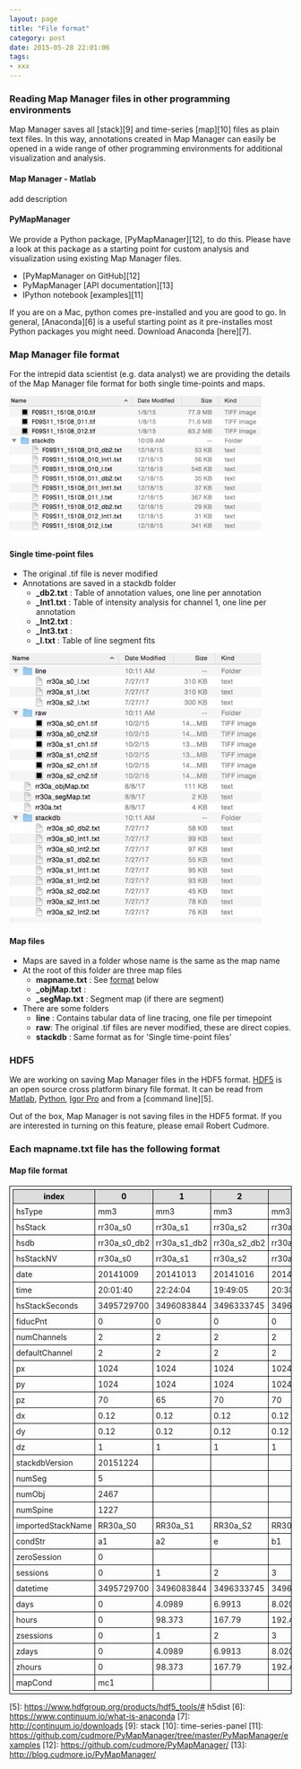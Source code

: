 ```yaml
---
layout: page
title: "File format"
category: post
date: 2015-05-28 22:01:06
tags:
- xxx
---
```


<style>
table{
    padding: 5px;
    border:1px solid #000000;
}

th{
    border:1px solid #000000;
    background-color: #dddddd;
    color: black;
}

td{
    border:1px solid #000000;
    padding: 5px;
}
</style>

### Reading Map Manager files in other programming environments

Map Manager saves all [stack][9] and time-series [map][10] files as plain text files. In this way, annotations created in Map Manager can easily be opened in a wide range of other programming environments for additional visualization and analysis.

#### Map Manager - Matlab

add description

#### PyMapManager

We provide a Python package, [PyMapManager][12], to do this. Please have a look at this package as a starting point for custom analysis and visualization using existing Map Manager files.

 - [PyMapManager on GitHub][12]
 - PyMapManager [API documentation][13]
 - IPython notebook [examples][11]

If you are on a Mac, python comes pre-installed and you are good to go. In general, [Anaconda][6] is a useful starting point as it pre-installes most Python packages you might need. Download Anaconda [here][7].

### Map Manager file format

For the intrepid data scientist (e.g. data analyst) we are providing the details of the Map Manager file format for both single time-points and maps.

<IMG class="img-float-right" SRC="images/mm3/file-format/stack-hard-drive.png" WIDTH="450">

#### Single time-point files
 - The original .tif file is never modified
 - Annotations are saved in a stackdb folder
    - **_db2.txt** : Table of annotation values, one line per annotation
    - **_Int1.txt** : Table of intensity analysis for channel 1, one line per annotation
    - **_Int2.txt** : 
    - **_Int3.txt** : 
    - **_l.txt** : Table of line segment fits
    
<div class="print-page-break"></div>

<IMG class="img-float-right" SRC="images/mm3/file-format/map-hard-drive.png" WIDTH="450">

#### Map files

 - Maps are saved in a folder whose name is the same as the map name
 - At the root of this folder are three map files
    - **mapname.txt** : See [format](#map_file) below
    - **_objMap.txt** : 
    - **_segMap.txt** : Segment map (if there are segment)
 - There are some folders
    - **line** : Contains tabular data of line tracing, one file per timepoint
    - **raw**: The original .tif files are never modified, these are direct copies.
    - **stackdb** : Same format as for 'Single time-point files'

<div class="print-page-break"></div>

### HDF5

We are working on saving Map Manager files in the HDF5 format. [HDF5][1] is an open source cross platform binary file format. It can be read from [Matlab][2], [Python][3], [Igor Pro][4] and from a [command line][5].

Out of the box, Map Manager is not saving files in the HDF5 format. If you are interested in turning on this feature, please email Robert Cudmore.


### Each mapname.txt file has the following format

#### <a id="map_file"></a>Map file format

| index             | 0            | 1            | 2            | 3            | 4            | 5            | 6            | 7            | 8            |
|-------------------|--------------|--------------|--------------|--------------|--------------|--------------|--------------|--------------|--------------|
| hsType            | mm3          | mm3          | mm3          | mm3          | mm3          | mm3          | mm3          | mm3          | mm3          |
| hsStack           | rr30a_s0     | rr30a_s1     | rr30a_s2     | rr30a_s3     | rr30a_s4     | rr30a_s5     | rr30a_s6     | rr30a_s7     | rr30a_s8     |
| hsdb              | rr30a_s0_db2 | rr30a_s1_db2 | rr30a_s2_db2 | rr30a_s3_db2 | rr30a_s4_db2 | rr30a_s5_db2 | rr30a_s6_db2 | rr30a_s7_db2 | rr30a_s8_db2 |
| hsStackNV         | rr30a_s0     | rr30a_s1     | rr30a_s2     | rr30a_s3     | rr30a_s4     | rr30a_s5     | rr30a_s6     | rr30a_s7     | rr30a_s8     |
| date              | 20141009     | 20141013     | 20141016     | 20141017     | 20141018     | 20141020     | 20141021     | 20141022     | 20141029     |
| time              | 20:01:40     | 22:24:04     | 19:49:05     | 20:30:39     | 16:18:59     | 19:25:41     | 18:36:19     | 19:47:00     | 19:05:27     |
| hsStackSeconds    | 3495729700   | 3496083844   | 3496333745   | 3496422639   | 3496493939   | 3496677941   | 3496761379   | 3496852020   | 3497454327   |
| fiducPnt          | 0            | 0            | 0            | 0            | 0            | 0            | 0            | 0            | 0            |
| numChannels       | 2            | 2            | 2            | 2            | 2            | 2            | 2            | 2            | 2            |
| defaultChannel    | 2            | 2            | 2            | 2            | 2            | 2            | 2            | 2            | 2            |
| px                | 1024         | 1024         | 1024         | 1024         | 1024         | 1024         | 1024         | 1024         | 1024         |
| py                | 1024         | 1024         | 1024         | 1024         | 1024         | 1024         | 1024         | 1024         | 1024         |
| pz                | 70           | 65           | 70           | 70           | 70           | 80           | 70           | 80           | 70           |
| dx                | 0.12         | 0.12         | 0.12         | 0.12         | 0.12         | 0.12         | 0.12         | 0.12         | 0.12         |
| dy                | 0.12         | 0.12         | 0.12         | 0.12         | 0.12         | 0.12         | 0.12         | 0.12         | 0.12         |
| dz                | 1            | 1            | 1            | 1            | 1            | 1            | 1            | 1            | 1            |
| stackdbVersion    | 20151224     |              |              |              |              |              |              |              |              |
| numSeg            | 5            |              |              |              |              |              |              |              |              |
| numObj            | 2467         |              |              |              |              |              |              |              |              |
| numSpine          | 1227         |              |              |              |              |              |              |              |              |
| importedStackName | RR30a_S0     | RR30a_S1     | RR30a_S2     | RR30a_S3     | RR30a_S4     | RR30a_S5     | RR30a_S6     | RR30a_S7     | RR30a_S8     |
| condStr           | a1           | a2           | e            | b1           | b2           | b            | c1           | c2           | c3           |
| zeroSession       | 0            |              |              |              |              |              |              |              |              |
| sessions          | 0            | 1            | 2            | 3            | 4            | 5            | 6            | 7            | 8            |
| datetime          | 3495729700   | 3496083844   | 3496333745   | 3496422639   | 3496493939   | 3496677941   | 3496761379   | 3496852020   | 3497454327   |
| days              | 0            | 4.0989       | 6.9913       | 8.0201       | 8.8454       | 10.975       | 11.941       | 12.99        | 19.961       |
| hours             | 0            | 98.373       | 167.79       | 192.48       | 212.29       | 263.4        | 286.58       | 311.76       | 479.06       |
| zsessions         | 0            | 1            | 2            | 3            | 4            | 5            | 6            | 7            | 8            |
| zdays             | 0            | 4.0989       | 6.9913       | 8.0201       | 8.8454       | 10.975       | 11.941       | 12.99        | 19.961       |
| zhours            | 0            | 98.373       | 167.79       | 192.48       | 212.29       | 263.4        | 286.58       | 311.76       | 479.06       |
| mapCond           | mc1          |              |              |              |              |              |              |              |              |

    
[1]: https://www.hdfgroup.org/HDF5/
[2]: http://www.mathworks.com/help/matlab/hdf5-files.html
[3]: http://www.h5py.org
[4]: http://www.wavemetrics.com/products/igorpro/dataaccess/hdf5.htm
[5]: https://www.hdfgroup.org/products/hdf5_tools/# h5dist
[6]: https://www.continuum.io/what-is-anaconda
[7]: http://continuum.io/downloads
[9]: stack
[10]: time-series-panel
[11]: https://github.com/cudmore/PyMapManager/tree/master/PyMapManager/examples
[12]: https://github.com/cudmore/PyMapManager/
[13]: http://blog.cudmore.io/PyMapManager/